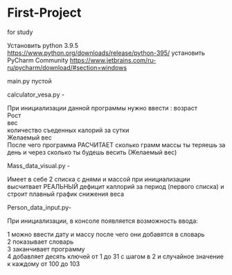 # First-Project
for study

Установить python 3.9.5    https://www.python.org/downloads/release/python-395/
установить PyCharm Community   https://www.jetbrains.com/ru-ru/pycharm/download/#section=windows


main.py пустой  

calculator_vesa.py - 

При инициализации данной программы нужно ввести :
  возраст  
  Рост   
  вес  
  количество съеденных калорий за сутки  
  Желаемый вес  
После чего программа РАСЧИТАЕТ сколько грамм массы ты теряешь за день  и через сколько ты будешь весить (Желаемый вес)

Mass_data_visual.py  - 

Имеет в себе 2 списка с днями и массой
при инициализации высчитвает РЕАЛЬНЫЙ дефицит каллорий за период (первого списка)  и строит плавный график снижения веса


Person_data_input.py-

При инициализации, в консоле появляется возможность ввода:

1 можно ввести дату и массу после чего они добавятся в словарь  
2 показывает словарь  
3 заканчивает программу  
4 добавляет десять ключей от 1 до 31 с шагом в 2  и  случайное значение к каждому от 100 до 103   
